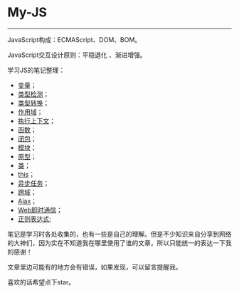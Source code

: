 # My-JS #


----------

JavaScript构成：ECMAScript、DOM、BOM。

JavaScript交互设计原则：平稳退化 、渐进增强。

学习JS的笔记整理：

- [变量](https://github.com/huanghaibin91/My-JS/blob/master/md/variable.md)；
- [类型检测](https://github.com/huanghaibin91/My-JS/blob/master/md/type-detection.md)；
- [类型转换](https://github.com/huanghaibin91/My-JS/blob/master/md/type-conversion.md)；
- [作用域](https://github.com/huanghaibin91/My-JS/blob/master/md/scope.md)；
- [执行上下文](https://github.com/huanghaibin91/My-JS/blob/master/md/execution-context.md)；
- [函数](https://github.com/huanghaibin91/My-JS/blob/master/md/function.md)；
- [闭包](https://github.com/huanghaibin91/My-JS/blob/master/md/closure.md)；
- [模块](https://github.com/huanghaibin91/My-JS/blob/master/md/module.md)；
- [原型](https://github.com/huanghaibin91/My-JS/blob/master/md/prototype.md)；
- [类](https://github.com/huanghaibin91/My-JS/blob/master/md/class.md)；
- [this](https://github.com/huanghaibin91/My-JS/blob/master/md/this.md)；
- [异步任务](https://github.com/huanghaibin91/My-JS/blob/master/md/asynchronous.md)；
- [跨域](https://github.com/huanghaibin91/My-JS/blob/master/md/cross-domain.md)；
- [Ajax](https://github.com/huanghaibin91/My-JS/blob/master/md/ajax.md)；
- [Web即时通信](https://github.com/huanghaibin91/My-JS/blob/master/md/instant-messaging)；
- [正则表达式](https://github.com/huanghaibin91/My-JS/blob/master/md/regular-expression.md);

笔记是学习时各处收集的，也有一些是自己的理解。但是不少知识来自分享到网络的大神们，因为实在不知道我在哪里使用了谁的文章，所以只能统一的表达一下我的感谢！

文章里边可能有的地方会有错误，如果发现，可以留言提醒我。

喜欢的话希望点下star。